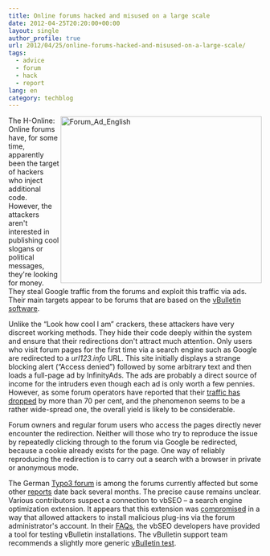 ```yaml
---
title: Online forums hacked and misused on a large scale
date: 2012-04-25T20:20:00+00:00
layout: single
author_profile: true
url: 2012/04/25/online-forums-hacked-and-misused-on-a-large-scale/
tags:
  - advice
  - forum
  - hack
  - report
lang: en
category: techblog
---
```

[<img title="Forum_Ad_English" border="0" alt="Forum_Ad_English" align="right" src="http://lh4.ggpht.com/-TV8Yy8-rdmU/T5hVgJMjGyI/AAAAAAAAFsQ/e6mJpdIRq3M/Forum_Ad_English_thumb%25255B2%25255D.jpg?imgmax=800" width="400" height="332" />](http://lh4.ggpht.com/-ugYDuGCnbtg/T5hVdq9BaKI/AAAAAAAAFsI/PLGFWSjJaKA/s1600-h/Forum_Ad_English%25255B2%25255D.jpg)The H-Online: Online forums have, for some time, apparently been the target of hackers who inject additional code. However, the attackers aren't interested in publishing cool slogans or political messages, they're looking for money. They steal Google traffic from the forums and exploit this traffic via ads. Their main targets appear to be forums that are based on the [vBulletin software](https://www.vbulletin.com/). 

Unlike the &#8220;Look how cool I am&#8221; crackers, these attackers have very discreet working methods. They hide their code deeply within the system and ensure that their redirections don't attract much attention. Only users who visit forum pages for the first time via a search engine such as Google are redirected to a _url123.info_ URL. This site initially displays a strange blocking alert (&#8220;Access denied&#8221;) followed by some arbitrary text and then loads a full-page ad by InfinityAds. The ads are probably a direct source of income for the intruders even though each ad is only worth a few pennies. However, as some forum operators have reported that their [traffic has dropped](http://www.vbseo.com/f3/hacked-url123-info-53045/) by more than 70 per cent, and the phenomenon seems to be a rather wide-spread one, the overall yield is likely to be considerable. 

Forum owners and regular forum users who access the pages directly never encounter the redirection. Neither will those who try to reproduce the issue by repeatedly clicking through to the forum via Google be redirected, because a cookie already exists for the page. One way of reliably reproducing the redirection is to carry out a search with a browser in private or anonymous mode. 

The German [Typo3 forum](http://www.typo3forum.net/forum/nderungen/55773-redirect-google-url123-info.html) is among the forums currently affected but some other [reports](http://www.vbulletin.org/forum/showthread.php?p=2299319) date back several months. The precise cause remains unclear. Various contributors suspect a connection to vbSEO – a search engine optimization extension. It appears that this extension was [compromised](http://www.vbseo.com/f5/vbseo-security-bulletin-all-supported-versions-patch-release-52783/) in a way that allowed attackers to install malicious plug-ins via the forum administrator's account. In their [FAQs](http://www.vbseo.com/f5/faqs-rogue-plugins-exploit-1-23-vbseo-patch-release-52862/#post326304), the vbSEO developers have provided a tool for testing vBulletin installations. The vBulletin support team recommends a slightly more generic [vBulletin test](https://www.vbulletin.com/forum/showthread.php/397114-A-fix-if-your-site-is-already-exploited?p=2269868&viewfull=1#post2269868).